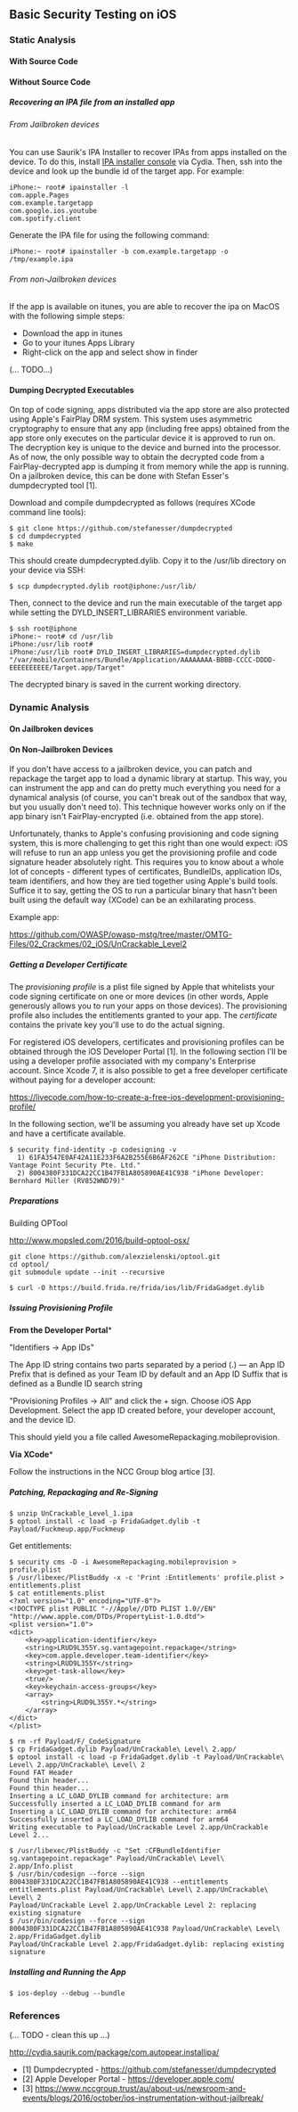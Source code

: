 ## Basic Security Testing on iOS

### Static Analysis

#### With Source Code

#### Without Source Code

##### Recovering an IPA file from an installed app

###### From Jailbroken devices

You can use Saurik's IPA Installer to recover IPAs from apps installed on the device. To do this, install [IPA installer console](http://cydia.saurik.com/package/com.autopear.installipa/) via Cydia. Then, ssh into the device and look up the bundle id of the target app. For example:

~~~
iPhone:~ root# ipainstaller -l
com.apple.Pages
com.example.targetapp
com.google.ios.youtube
com.spotify.client
~~~

Generate the IPA file for using the following command:

~~~
iPhone:~ root# ipainstaller -b com.example.targetapp -o /tmp/example.ipa
~~~

###### From non-Jailbroken devices

If the app is available on itunes, you are able to recover the ipa on MacOS with the following simple steps:

- Download the app in itunes
- Go to your itunes Apps Library
- Right-click on the app and select show in finder

(... TODO...)

#### Dumping Decrypted Executables

On top of code signing, apps distributed via the app store are also protected using Apple's FairPlay DRM system. This system uses asymmetric cryptography to ensure that any app (including free apps) obtained from the app store only executes on the particular device it is approved to run on. The decryption key is unique to the device and burned into the processor. As of now, the only possible way to obtain the decrypted code from a FairPlay-decrypted app is dumping it from memory while the app is running. On a jailbroken device, this can be done with Stefan Esser's dumpdecrypted tool [1].

Download and compile dumpdecrypted as follows (requires XCode command line tools):

~~~
$ git clone https://github.com/stefanesser/dumpdecrypted
$ cd dumpdecrypted
$ make
~~~

This should create dumpdecrypted.dylib. Copy it to the /usr/lib directory on your device via SSH:

~~~
$ scp dumpdecrypted.dylib root@iphone:/usr/lib/
~~~

Then, connect to the device and run the main executable of the target app while setting the DYLD_INSERT_LIBRARIES environment variable.

~~~
$ ssh root@iphone
iPhone:~ root# cd /usr/lib
iPhone:/usr/lib root#
iPhone:/usr/lib root# DYLD_INSERT_LIBRARIES=dumpdecrypted.dylib "/var/mobile/Containers/Bundle/Application/AAAAAAAA-BBBB-CCCC-DDDD-EEEEEEEEEE/Target.app/Target"
~~~

The decrypted binary is saved in the current working directory.

### Dynamic Analysis

#### On Jailbroken devices

#### On Non-Jailbroken Devices

If you don't have access to a jailbroken device, you can patch and repackage the target app to load a dynamic library at startup. This way, you can instrument the app and can do pretty much everything you need for a dynamical analysis (of course, you can't break out of the sandbox that way, but you usually don't need to). This technique however works only on if the app binary isn't FairPlay-encrypted (i.e. obtained from the app store).

Unfortunately, thanks to Apple's confusing provisioning and code signing system, this is more challenging to get this right than one would expect: iOS will refuse to run an app unless you get the provisioning profile and code signature header absolutely right. This requires you to know about a whole lot of concepts - different types of certificates, BundleIDs, application IDs, team identifiers, and how they are tied together using Apple's build tools. Suffice it to say, getting the OS to run a particular binary that hasn't been built using the default way (XCode) can be an exhilarating process.

Example app:

https://github.com/OWASP/owasp-mstg/tree/master/OMTG-Files/02_Crackmes/02_iOS/UnCrackable_Level2

##### Getting a Developer Certificate

The *provisioning profile* is a plist file signed by Apple that whitelists your code signing certificate on one or more devices (in other words, Apple generously allows you to run your apps on those devices). The provisioning profile also includes the entitlements granted to your app. The *certificate* contains the private key you'll use to do the actual signing.

For registered iOS developers, certificates and provisioning profiles can be obtained through the iOS Developer Portal [1]. In the following section I'll be using a developer profile associated with my company's Enterprise account. Since Xcode 7, it is also possible to get a free developer certificate without paying for a developer account:

https://livecode.com/how-to-create-a-free-ios-development-provisioning-profile/

In the following section, we'll be assuming you already have set up Xcode and have a certificate available.

~~~
$ security find-identity -p codesigning -v
  1) 61FA3547E0AF42A11E233F6A2B255E6B6AF262CE "iPhone Distribution: Vantage Point Security Pte. Ltd."
  2) 8004380F331DCA22CC1B47FB1A805890AE41C938 "iPhone Developer: Bernhard Müller (RV852WND79)"
~~~

##### Preparations

Building OPTool

http://www.mopsled.com/2016/build-optool-osx/
~~~
git clone https://github.com/alexzielenski/optool.git
cd optool/
git submodule update --init --recursive
~~~

~~~
$ curl -O https://build.frida.re/frida/ios/lib/FridaGadget.dylib
~~~

##### Issuing Provisioning Profile

**From the Developer Portal***

"Identifiers -> App IDs"

The App ID string contains two parts separated by a period (.) — an App ID Prefix that is defined as your Team ID by default and an App ID Suffix that is defined as a Bundle ID search string

"Provisioning Profiles -> All" and click the + sign. Choose iOS App Development. Select the app ID created before, your developer account, and the device ID.

This should yield you a file called AwesomeRepackaging.mobileprovision.

**Via XCode***

Follow the instructions in the NCC Group blog artice [3].

##### Patching, Repackaging and Re-Signing

~~~
$ unzip UnCrackable_Level_1.ipa
$ optool install -c load -p FridaGadget.dylib -t Payload/Fuckmeup.app/Fuckmeup
~~~

Get entitlements:

~~~
$ security cms -D -i AwesomeRepackaging.mobileprovision > profile.plist
$ /usr/libexec/PlistBuddy -x -c 'Print :Entitlements' profile.plist > entitlements.plist
$ cat entitlements.plist
<?xml version="1.0" encoding="UTF-8"?>
<!DOCTYPE plist PUBLIC "-//Apple//DTD PLIST 1.0//EN" "http://www.apple.com/DTDs/PropertyList-1.0.dtd">
<plist version="1.0">
<dict>
	<key>application-identifier</key>
	<string>LRUD9L355Y.sg.vantagepoint.repackage</string>
	<key>com.apple.developer.team-identifier</key>
	<string>LRUD9L355Y</string>
	<key>get-task-allow</key>
	<true/>
	<key>keychain-access-groups</key>
	<array>
		<string>LRUD9L355Y.*</string>
	</array>
</dict>
</plist>
~~~



~~~
$ rm -rf Payload/F/_CodeSignature
$ cp FridaGadget.dylib Payload/UnCrackable\ Level\ 2.app/
$ optool install -c load -p FridaGadget.dylib -t Payload/UnCrackable\ Level\ 2.app/UnCrackable\ Level\ 2
Found FAT Header
Found thin header...
Found thin header...
Inserting a LC_LOAD_DYLIB command for architecture: arm
Successfully inserted a LC_LOAD_DYLIB command for arm
Inserting a LC_LOAD_DYLIB command for architecture: arm64
Successfully inserted a LC_LOAD_DYLIB command for arm64
Writing executable to Payload/UnCrackable Level 2.app/UnCrackable Level 2...
~~~



~~~
$ /usr/libexec/PlistBuddy -c "Set :CFBundleIdentifier sg.vantagepoint.repackage" Payload/UnCrackable\ Level\ 2.app/Info.plist
$ /usr/bin/codesign --force --sign 8004380F331DCA22CC1B47FB1A805890AE41C938 --entitlements entitlements.plist Payload/UnCrackable\ Level\ 2.app/UnCrackable\ Level\ 2
Payload/UnCrackable Level 2.app/UnCrackable Level 2: replacing existing signature
$ /usr/bin/codesign --force --sign 8004380F331DCA22CC1B47FB1A805890AE41C938 Payload/UnCrackable\ Level\ 2.app/FridaGadget.dylib
Payload/UnCrackable Level 2.app/FridaGadget.dylib: replacing existing signature
~~~

##### Installing and Running the App


~~~
$ ios-deploy --debug --bundle
~~~

### References

(... TODO - clean this up ...)

http://cydia.saurik.com/package/com.autopear.installipa/
* [1] Dumpdecrypted - https://github.com/stefanesser/dumpdecrypted
* [2] Apple Developer Portal - https://developer.apple.com/
* [3] https://www.nccgroup.trust/au/about-us/newsroom-and-events/blogs/2016/october/ios-instrumentation-without-jailbreak/
